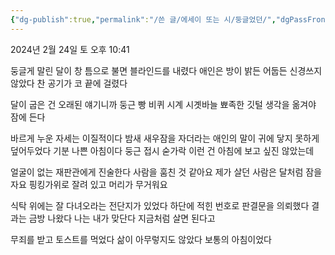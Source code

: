 ```yaml
---
{"dg-publish":true,"permalink":"/쓴 글/에세이 또는 시/둥글었던/","dgPassFrontmatter":true}
---
```



2024년 2월 24일 토 오후 10:41

둥글게 말린 달이 창 틈으로 불면 블라인드를 내렸다 애인은 방이 밝든 어둡든 신경쓰지 않았다 찬 공기가 코 끝에 걸렸다

달이 굽은 건 오래된 얘기니까
둥근 빵 비퀴 시계 시곗바늘 뾰족한 깃털
생각을 옮겨야 잠에 든다

바르게 누운 자세는 이질적이다 밤새 새우잠을 자더라는 애인의 말이 귀에 닿지 못하게 덮어두었다 기분 나쁜 아침이다 둥근 접시 숟가락 이런 건 아침에 보고 싶진 않았는데

얼굴이 없는 재판관에게 진술한다 사람을 훔친 것 같아요 제가 살던 사람은 달처럼 잠을 자요 핑킹가위로 잘려 있고 머리가 무거워요

식탁 위에는 잘 다녀오라는 전단지가 있었다 하단에 적힌 번호로 판결문을 의뢰했다 결과는 금방 나왔다 나는 내가 맞단다 지금처럼 살면 된다고

무죄를 받고 토스트를 먹었다 삶이 아무렇지도 않았다 보통의 아침이었다